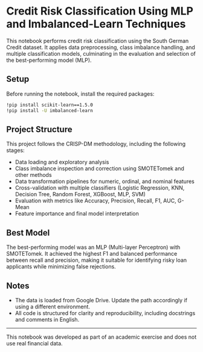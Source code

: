 # Credit Risk Classification Using MLP and Imbalanced-Learn Techniques

This notebook performs credit risk classification using the South German Credit dataset. It applies data preprocessing, class imbalance handling, and multiple classification models, culminating in the evaluation and selection of the best-performing model (MLP).

## Setup

Before running the notebook, install the required packages:

```bash
!pip install scikit-learn==1.5.0
!pip install -U imbalanced-learn
```

## Project Structure

This project follows the CRISP-DM methodology, including the following stages:

- Data loading and exploratory analysis
- Class imbalance inspection and correction using SMOTETomek and other methods
- Data transformation pipelines for numeric, ordinal, and nominal features
- Cross-validation with multiple classifiers (Logistic Regression, KNN, Decision Tree, Random Forest, XGBoost, MLP, SVM)
- Evaluation with metrics like Accuracy, Precision, Recall, F1, AUC, G-Mean
- Feature importance and final model interpretation

## Best Model

The best-performing model was an MLP (Multi-layer Perceptron) with SMOTETomek. It achieved the highest F1 and balanced performance between recall and precision, making it suitable for identifying risky loan applicants while minimizing false rejections.

## Notes

- The data is loaded from Google Drive. Update the path accordingly if using a different environment.
- All code is structured for clarity and reproducibility, including docstrings and comments in English.

---

This notebook was developed as part of an academic exercise and does not use real financial data.
